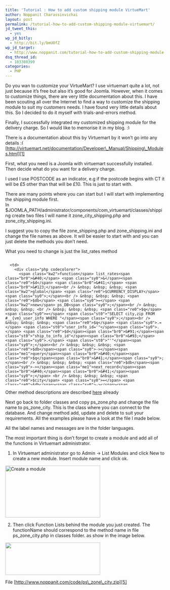 ```yaml
---
title: 'Tutorial : How to add custom shipping module VirtueMart'
author: Noppanit Charassinvichai
layout: post
permalink: /tutorial-how-to-add-custom-shipping-module-virtuemart/
jd_tweet_this:
  - yes
wp_jd_bitly:
  - http://bit.ly/bmUOfZ
wp_jd_target:
  - http://www.noppanit.com/tutorial-how-to-add-custom-shipping-module-virtuemart/
dsq_thread_id:
  - 183380399
categories:
  - PHP
---
```

Do you wan to customize your VirtueMart? I use virtuemart quite a lot, not just because it&#8217;s free but also it&#8217;s good for Joomla. However, when it comes to customize things, there are very little documentation about this. I have been scouting all over the Internet to find a way to customize the shipping module to suit my customers needs. I have found very little details about this. So I decided to do it myself with trials-and-errors method.

Finally, I successfully integrated my customized shipping module for the delivery charge. So I would like to memorise it in my blog. <img src="http://www.noppanit.com/wp-includes/images/smilies/simple-smile.png" alt=":)" class="wp-smiley" style="height: 1em; max-height: 1em;" />

There is a documentation about this by Virtuemart by it won&#8217;t go into any details <img src="http://www.noppanit.com/wp-includes/images/smilies/frownie.png" alt=":(" class="wp-smiley" style="height: 1em; max-height: 1em;" /> [http://virtuemart.net/documentation/Developer\_Manual/Shipping\_Modules.html][1]

First, what you need is a Joomla with virtuemart successfully installed. Then decide what do you want for a delivery charge.

I used I use POSTCODE as an indicator, e.g if the postcode begins with CT it will be £5 other than that will be £10. This is just to start with.

There are many points where you can start but I will start with implementing the shipping module first.  
In $JOOMLA\_PATH/administrator/components/com\_virtuemart/classes/shipping create two files I will name it zone\_city\_shipping.php and zone\_city\_shipping.ini.

I suggest you to copy the file zone\_shipping.php and zone\_shipping.ini and change the file names as above. It will be easier to start with and you can just delete the methods you don&#8217;t need.

What you need to change is just the list_rates method

<div class="codecolorer-container php blackboard" style="overflow:auto;white-space:nowrap;width:100%;height:400px;">
  <table cellspacing="0" cellpadding="0">
    <tr>
      <td class="line-numbers">
        <div>
          1<br />2<br />3<br />4<br />5<br />6<br />7<br />8<br />9<br />10<br />11<br />12<br />13<br />14<br />15<br />16<br />17<br />18<br />19<br />20<br />21<br />22<br />23<br />24<br />25<br />26<br />27<br />28<br />29<br />30<br />31<br />32<br />33<br />34<br />35<br />36<br />37<br />38<br />39<br />40<br />41<br />42<br />43<br />44<br />45<br />46<br />47<br />48<br />49<br />50<br />51<br />52<br />53<br />54<br />55<br />56<br />57<br />58<br />59<br />60<br />61<br />62<br />63<br />64<br />65<br />66<br />67<br />68<br />69<br />
        </div>
      </td>
      
      <td>
        <div class="php codecolorer">
          <span class="kw2">function</span> list_rates<span class="br0">&#40;</span> <span class="sy0">&</span><span class="re0">$d</span> <span class="br0">&#41;</span> <span class="br0">&#123;</span><br /> &nbsp; &nbsp; &nbsp; <span class="kw2">global</span> <span class="re0">$CURRENCY_DISPLAY</span><span class="sy0">;</span><br /> &nbsp; &nbsp; &nbsp; <span class="re0">$db</span> <span class="sy0">=</span> <span class="kw2">new</span> ps_DB<span class="sy0">;</span><br /> &nbsp; &nbsp; &nbsp; <br /> &nbsp; &nbsp; &nbsp; <span class="re0">$q</span> <span class="sy0">=</span> <span class="st0">"SELECT city,zip FROM #__{vm}_user_info WHERE "</span><span class="sy0">;</span><br /> &nbsp; &nbsp; &nbsp; <span class="re0">$q</span> <span class="sy0">.=</span> <span class="st0">"user_info_id='"</span><span class="sy0">.</span> <span class="re0">$d</span><span class="br0">&#91;</span><span class="st0">"ship_to_info_id"</span><span class="br0">&#93;</span> <span class="sy0">.</span> <span class="st0">"'"</span><span class="sy0">;</span><br /> &nbsp; &nbsp; &nbsp; <span class="re0">$db</span><span class="sy0">-></span><span class="me1">query</span><span class="br0">&#40;</span><span class="re0">$q</span><span class="br0">&#41;</span><span class="sy0">;</span><br /> &nbsp; &nbsp; &nbsp; <span class="re0">$db</span><span class="sy0">-></span><span class="me1">next_record</span><span class="br0">&#40;</span><span class="br0">&#41;</span><span class="sy0">;</span> <br /> &nbsp; &nbsp; &nbsp; <span class="re0">$city</span> <span class="sy0">=</span> <span class="re0">$db</span><span class="sy0">-></span><span class="me1">f</span><span class="br0">&#40;</span><span class="st0">"city"</span><span class="br0">&#41;</span><span class="sy0">;</span><br /> &nbsp; &nbsp; <span class="re0">$zip</span> <span class="sy0">=</span> <span class="re0">$db</span><span class="sy0">-></span><span class="me1">f</span><span class="br0">&#40;</span><span class="st0">"zip"</span><span class="br0">&#41;</span><span class="sy0">;</span><br /> <br /> &nbsp; &nbsp; <span class="re0">$first_two_zip</span> <span class="sy0">=</span> <a href="http://www.php.net/strtolower"><span class="kw3">strtolower</span></a><span class="br0">&#40;</span> <a href="http://www.php.net/substr"><span class="kw3">substr</span></a><span class="br0">&#40;</span><span class="re0">$zip</span><span class="sy0">,</span> <span class="nu0"></span><span class="sy0">,</span><span class="nu0">2</span><span class="br0">&#41;</span> <span class="br0">&#41;</span><span class="sy0">;</span><br /> &nbsp; &nbsp; <span class="re0">$first_three_zip</span> <span class="sy0">=</span> <a href="http://www.php.net/strtolower"><span class="kw3">strtolower</span></a><span class="br0">&#40;</span> <a href="http://www.php.net/substr"><span class="kw3">substr</span></a><span class="br0">&#40;</span><span class="re0">$zip</span><span class="sy0">,</span> <span class="nu0"></span><span class="sy0">,</span><span class="nu0">3</span><span class="br0">&#41;</span> <span class="br0">&#41;</span><span class="sy0">;</span><br /> &nbsp; &nbsp; <span class="re0">$first_four_zip</span> <span class="sy0">=</span> <a href="http://www.php.net/strtolower"><span class="kw3">strtolower</span></a><span class="br0">&#40;</span> <a href="http://www.php.net/substr"><span class="kw3">substr</span></a><span class="br0">&#40;</span><span class="re0">$zip</span><span class="sy0">,</span> <span class="nu0"></span><span class="sy0">,</span><span class="nu0">4</span><span class="br0">&#41;</span> <span class="br0">&#41;</span><span class="sy0">;</span><br /> &nbsp; <br /> &nbsp; &nbsp; <span class="re0">$message</span> <span class="sy0">=</span> <span class="st0">""</span><span class="sy0">;</span><br /> &nbsp; <br /> &nbsp; &nbsp; <span class="kw1">if</span><span class="br0">&#40;</span><span class="re0">$first_three_zip</span> <span class="sy0">==</span> <span class="st_h">'ct5'</span> <span class="sy0">||</span><br /> &nbsp; &nbsp; &nbsp; <span class="re0">$first_three_zip</span> <span class="sy0">==</span> <span class="st_h">'ct6'</span> <span class="sy0">||</span><br /> &nbsp; &nbsp; &nbsp; <span class="re0">$first_three_zip</span> <span class="sy0">==</span> <span class="st_h">'ct2'</span> <span class="sy0">||</span><br /> &nbsp; &nbsp; &nbsp; <span class="re0">$first_three_zip</span> <span class="sy0">==</span> <span class="st_h">'ct4'</span><span class="br0">&#41;</span><br /> &nbsp; &nbsp; <span class="br0">&#123;</span><br /> &nbsp; &nbsp; &nbsp; <span class="re0">$rate</span> <span class="sy0">=</span> <span class="nu19">5.0</span><span class="sy0">;</span><br /> &nbsp; &nbsp; &nbsp; <span class="re0">$zone_name</span> <span class="sy0">=</span> <span class="st0">""</span><span class="sy0">;</span><br /> &nbsp; &nbsp; &nbsp; <span class="re0">$the_zone</span> <span class="sy0">=</span> <span class="st0">"0"</span><span class="sy0">;</span><br /> &nbsp; &nbsp; &nbsp; <span class="re0">$message</span> <span class="sy0">=</span> <span class="st0">""</span><span class="sy0">;</span><br /> &nbsp; &nbsp; &nbsp; <span class="br0">&#125;</span><br /> &nbsp; &nbsp; &nbsp; <span class="kw1">else</span> <span class="kw1">if</span><span class="br0">&#40;</span> <span class="re0">$first_four_zip</span> <span class="sy0">==</span> <span class="st_h">'me13'</span><span class="br0">&#41;</span> <br /> &nbsp; &nbsp; &nbsp; <span class="br0">&#123;</span><br /> &nbsp; &nbsp; &nbsp; <span class="re0">$rate</span> <span class="sy0">=</span> <span class="nu19">5.0</span><span class="sy0">;</span><br /> &nbsp; &nbsp; &nbsp; <span class="re0">$zone_name</span> <span class="sy0">=</span> <span class="st0">""</span><span class="sy0">;</span><br /> &nbsp; &nbsp; &nbsp; <span class="re0">$the_zone</span> <span class="sy0">=</span> <span class="st0">"0"</span><span class="sy0">;</span><br /> &nbsp; &nbsp; &nbsp; <span class="re0">$message</span> <span class="sy0">=</span> <span class="st0">""</span><span class="sy0">;</span><br /> &nbsp; &nbsp; &nbsp; <span class="br0">&#125;</span><br /> &nbsp; &nbsp; <span class="kw1">else</span> <span class="kw1">if</span><span class="br0">&#40;</span> <span class="re0">$first_two_zip</span> <span class="sy0">==</span> <span class="st_h">'ct'</span><span class="br0">&#41;</span><br /> &nbsp; &nbsp; <span class="br0">&#123;</span><br /> &nbsp; &nbsp; &nbsp; <span class="re0">$rate</span> <span class="sy0">=</span> <span class="nu19">5.0</span><span class="sy0">;</span><br /> &nbsp; &nbsp; &nbsp; <span class="re0">$zone_name</span> <span class="sy0">=</span> <span class="st0">""</span><span class="sy0">;</span><br /> &nbsp; &nbsp; &nbsp; <span class="re0">$the_zone</span> <span class="sy0">=</span> <span class="st0">"0"</span><span class="sy0">;</span><br /> &nbsp; &nbsp; &nbsp; <span class="re0">$message</span> <span class="sy0">=</span> <span class="st0">"Next day delivery but the order must be placed before 2pm and only Tuesday - Friday"</span><span class="sy0">;</span><br /> &nbsp; &nbsp; &nbsp; <br /> &nbsp; &nbsp; &nbsp; <span class="kw1">if</span><span class="br0">&#40;</span> <a href="http://www.php.net/date"><span class="kw3">date</span></a><span class="br0">&#40;</span><span class="st0">"D"</span><span class="br0">&#41;</span> <span class="sy0">==</span> <span class="st_h">'Sat'</span><span class="br0">&#41;</span><br /> &nbsp; &nbsp; &nbsp; &nbsp; <span class="br0">&#123;</span><br /> &nbsp; &nbsp; &nbsp; &nbsp; <span class="re0">$rate</span> <span class="sy0">=</span> <span class="nu19">25.0</span><span class="sy0">;</span><br /> &nbsp; &nbsp; &nbsp; &nbsp; <span class="re0">$message</span> <span class="sy0">=</span> <span class="st0">"Saturday delivery but the order must be placed before 2pm on Friday"</span><span class="sy0">;</span><br /> &nbsp; &nbsp; &nbsp; &nbsp; <span class="br0">&#125;</span><br /> &nbsp; &nbsp; <span class="br0">&#125;</span> <br /> &nbsp; &nbsp; <span class="kw1">else</span><br /> &nbsp; &nbsp; &nbsp; <span class="br0">&#123;</span><br /> &nbsp; &nbsp; &nbsp; <span class="re0">$rate</span> <span class="sy0">=</span> <span class="nu19">10.0</span><span class="sy0">;</span><br /> &nbsp; &nbsp; &nbsp; <span class="re0">$zone_name</span> <span class="sy0">=</span> <span class="st0">""</span><span class="sy0">;</span><br /> &nbsp; &nbsp; &nbsp; <span class="re0">$the_zone</span> <span class="sy0">=</span> <span class="st0">"0"</span><span class="sy0">;</span><br /> &nbsp; &nbsp; &nbsp; <span class="re0">$message</span> <span class="sy0">=</span> <span class="st0">"Next day delivery but the order must be placed before 2pm and only Tuesday - Friday"</span><span class="sy0">;</span><br /> &nbsp; &nbsp; &nbsp; <br /> &nbsp; &nbsp; <span class="br0">&#125;</span> <br /> <br /> &nbsp; &nbsp; &nbsp; <span class="re0">$rate</span> <span class="sy0">=</span> <span class="re0">$GLOBALS</span><span class="br0">&#91;</span><span class="st_h">'CURRENCY'</span><span class="br0">&#93;</span><span class="sy0">-></span><span class="me1">convert</span><span class="br0">&#40;</span> <span class="re0">$rate</span> <span class="br0">&#41;</span><span class="sy0">;</span><br /> &nbsp; &nbsp; &nbsp; <span class="co1">// THE ORDER OF THOSE VALUES IS IMPORTANT:</span><br /> &nbsp; &nbsp; &nbsp; <span class="co1">// carrier_name|rate_name|totalshippingcosts|rate_id</span><br /> &nbsp; &nbsp; <span class="re0">$value</span> <span class="sy0">=</span> <a href="http://www.php.net/urlencode"><span class="kw3">urlencode</span></a><span class="br0">&#40;</span><span class="kw4">__CLASS__</span><span class="sy0">.</span><span class="st0">"|Zone City Shipping <span class="es4">$city</span>|"</span><span class="sy0">.</span><span class="re0">$rate</span><span class="sy0">.</span><span class="st0">"|"</span><span class="sy0">.</span><span class="re0">$the_zone</span><span class="br0">&#41;</span><span class="sy0">;</span><br /> &nbsp; &nbsp; &nbsp; <br /> &nbsp; &nbsp; &nbsp; <span class="re0">$_SESSION</span><span class="br0">&#91;</span><span class="re0">$value</span><span class="br0">&#93;</span> <span class="sy0">=</span> <span class="st0">"1"</span><span class="sy0">;</span><br /> &nbsp; &nbsp; &nbsp; <span class="re0">$string</span> <span class="sy0">=</span> <span class="st0">"<input type=<span class="es1">\"</span>radio<span class="es1">\"</span> checked=<span class="es1">\"</span>checked<span class="es1">\"</span> name=<span class="es1">\"</span>shipping_rate_id<span class="es1">\"</span> value=<span class="es1">\"</span><span class="es4">$value</span><span class="es1">\"</span> />"</span><span class="sy0">;</span><br /> &nbsp; &nbsp; &nbsp; <span class="re0">$string</span> <span class="sy0">.=</span> <span class="st0">"Delivery charge : <strong>"</span><span class="sy0">.</span> <span class="re0">$CURRENCY_DISPLAY</span><span class="sy0">-></span><span class="me1">getFullValue</span><span class="br0">&#40;</span><span class="re0">$rate</span> <span class="br0">&#41;</span><span class="sy0">.</span><span class="st0">"</strong><br/>"</span><span class="sy0">;</span><br /> &nbsp; &nbsp; &nbsp; <span class="re0">$string</span> <span class="sy0">.=</span> <span class="st0">"Note: "</span><span class="sy0">.</span> <span class="re0">$message</span><span class="sy0">.</span><span class="st0">"<br/>"</span><span class="sy0">;</span><br /> &nbsp; &nbsp; <span class="re0">$string</span> <span class="sy0">.=</span> <span class="st0">"Sorry we cannot do Sunday delivery for Nation wide delivery"</span><span class="sy0">;</span><br /> <br /> &nbsp; &nbsp; &nbsp; <span class="kw1">echo</span> <span class="re0">$string</span><span class="sy0">;</span><br /> &nbsp; &nbsp; <span class="br0">&#125;</span>
        </div>
      </td>
    </tr>
  </table>
</div>

Other method descriptions are described [here][2] already

Next go back to folder classes and copy ps\_zone.php and change the file name to ps\_zone_city. This is the class where you can connect to the database. And change method add, update and delete to suit your requirements. All the examples please have a look at the file I made below.

All the label names and messages are in the folder languages.

The most important thing is don&#8217;t forget to create a module and add all of the functions in Virtuemart administrator.  
1. In Virtuemart administrator go to Admin -> List Modules and click New to create a new module. Insert module name and click ok.

[<img class="alignnone size-medium wp-image-555" title="Create a module" src="http://www.noppanit.com/wp-content/uploads/2010/07/Screen-shot-2010-07-04-at-12.32.29-300x164.png" alt="Create a module" width="300" height="164" />][3]

2. Then click Function Lists behind the module you just created. The functionName should correspond to the method name in file ps\_zone\_city.php in classes folder. as show in the image below. 

[<img class="alignnone size-medium wp-image-556" title="Screen shot 2010-07-04 at 12.32.50" src="http://www.noppanit.com/wp-content/uploads/2010/07/Screen-shot-2010-07-04-at-12.32.50-300x102.png" alt="" width="300" height="102" />][4]

File [http://www.noppanit.com/code/ps\_zone\_city.zip][5]

 [1]: http://virtuemart.net/documentation/Developer_Manual/Shipping_Modules.html
 [2]: http://virtuemart.net/documentation/Developer_Manual/Shipping_Module_API.html
 [3]: http://www.noppanit.com/wp-content/uploads/2010/07/Screen-shot-2010-07-04-at-12.32.29.png
 [4]: http://www.noppanit.com/wp-content/uploads/2010/07/Screen-shot-2010-07-04-at-12.32.50.png
 [5]: http://www.noppanit.com/code/ps_zone_city.zip